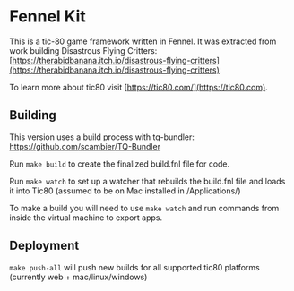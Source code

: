 # Fennel Kit

This is a tic-80 game framework written in Fennel. It was extracted from work building Disastrous Flying Critters: [https://therabidbanana.itch.io/disastrous-flying-critters](https://therabidbanana.itch.io/disastrous-flying-critters)

To learn more about tic80 visit [https://tic80.com/](https://tic80.com).


## Building

This version uses a build process with tq-bundler: https://github.com/scambier/TQ-Bundler

Run `make build` to create the finalized build.fnl file for code.

Run `make watch` to set up a watcher that rebuilds the build.fnl file and loads it into Tic80 (assumed to be on Mac installed in /Applications/)

To make a build you will need to use `make watch` and run commands from inside the virtual machine to export apps.


## Deployment

`make push-all` will push new builds for all supported tic80 platforms (currently web + mac/linux/windows)
